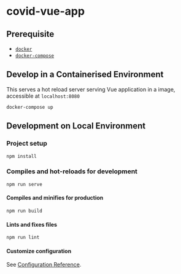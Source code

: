 # covid-vue-app

## Prerequisite

- [`docker`](https://docs.docker.com/get-docker/)
- [`docker-compose`](https://docs.docker.com/compose/install/)

## Develop in a Containerised Environment

This serves a hot reload server serving Vue application in a image, accessible at `localhost:8080`

```shell
docker-compose up
```

## Development on Local Environment

### Project setup

```shell
npm install
```

### Compiles and hot-reloads for development

```shell
npm run serve
```

#### Compiles and minifies for production

```shell
npm run build
```

#### Lints and fixes files

```shell
npm run lint
```

#### Customize configuration

See [Configuration Reference](https://cli.vuejs.org/config/).

